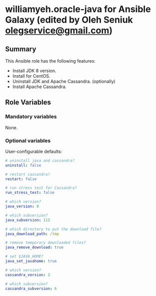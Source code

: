 
williamyeh.oracle-java for Ansible Galaxy (edited by Oleh Seniuk olegservice@gmail.com)
============

## Summary

This Ansible role has the following features:

 - Install JDK 8 version.
 - Install for CentOS.
 - Uninstall JDK and Apache Cassandra. (optionally)
 - Install Apache Cassandra.

## Role Variables

### Mandatory variables

None.

### Optional variables


User-configurable defaults:

```yaml
# uninstall java and cassandra?
uninstall: false

# restart cassandra?
restart: false

# run stress test for Cassandra?
run_stress_test: false

# which version?
java_version: 8

# which subversion?
java_subversion: 112

# which directory to put the download file?
java_download_path: /tmp

# remove temporary downloaded files?
java_remove_download: true

# set $JAVA_HOME?
java_set_javahome: true

# which version?
cassandra_version: 3

# which subversion?
cassandra_subversion: 6
```
